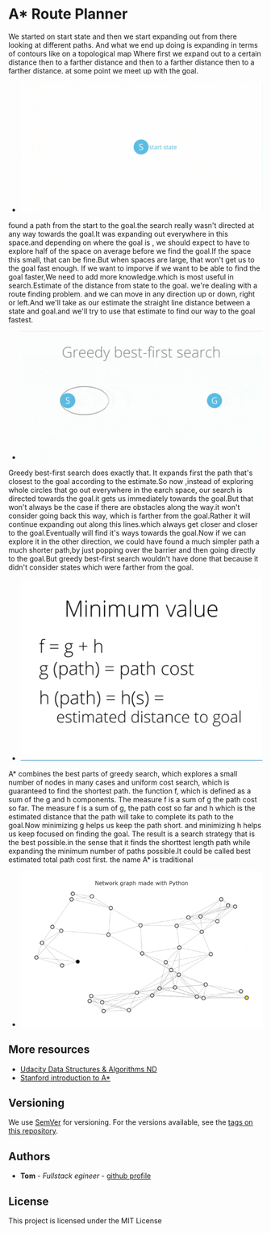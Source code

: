 # A* Route Planner

We started on start state and then we start expanding out from there looking at different paths. And what we end up doing is expanding in terms of contours like
on a topological map Where first we expand out to a certain distance then to a farther distance and then to a farther distance then to a farther distance. at some point we meet up with the goal. 

- ![uniform_best_cost.gif](src/uniform_best_cost.gif)

found a path from the start to the goal.the search really wasn't directed at any way towards the goal.It was expanding out everywhere in this space.and depending on where the goal is , we should expect to have to explore half of the space on average before we find the goal.If the space this small, that can be fine.But when spaces are large, that won't get us to the goal fast enough. If we want to imporve if we want to be able to find the goal faster,We need to add more knowledge.which is most useful in search.Estimate of the distance from state to the goal. we're dealing with a route finding problem. and we can move in any direction up or down, right or left.And we'll take as our estimate the straight line distance between a state and goal.and we'll try to use that estimate to find our way to the goal fastest.

- ![uniform_best_cost.gif](src/uniform_best_cost_greedy_best_first.gif)

Greedy best-first search does exactly that. It expands first the path that's closest to the goal according to the estimate.So now ,instead of exploring whole circles that go out everywhere in the earch space, our search is directed towards the goal.it gets us immediately towards the goal.But that won't always be the case if there are obstacles along the way.it won't consider going back this way, which is farther from the goal.Rather it will continue expanding out along this lines.which always get closer and closer to the goal.Eventually will find it's ways towards the goal.Now if we can explore it in the other direction,
we could have found a much simpler path a much shorter path,by just popping over the barrier and then going directly to the goal.But greedy best-first search wouldn't have done that because it didn't consider states which were farther from the goal.

- ![uniform_best_cost.gif](src/a_formula.png)

A* combines the best parts of greedy search, which explores a small number of nodes in many cases and uniform cost search, which is guaranteed to find the shortest path. the function f, which is defined as a sum of the g and h components. The measure f is a sum of g the path cost so far. The measure f is a sum of g, the path cost so far and h which is the estimated distance that the path will take to complete its path to the goal.Now minimizing g helps us keep the path short. and  minimizing h helps us keep focused on finding the goal.
The result is a search strategy that is the best possible.in the sense that it finds the shorttest length path while expanding the minimum number of paths possible.It could be called best estimated total path cost first. the name A* is traditional

- ![uniform_best_cost.gif](src/a.gif)

## More resources

- [Udacity Data Structures & Algorithms ND ](https://www.udacity.com)
- [Stanford introduction to A* ](https://theory.stanford.edu/~amitp/GameProgramming/AStarComparison.html)

## Versioning

We use [SemVer](http://semver.org/) for versioning. For the versions available, see the [tags on this repository](https://github.com/your/project/tags).

## Authors

* **Tom** - *Fullstack egineer* - [github profile](https://github.com/tomgtqq)

## License

This project is licensed under the MIT License
